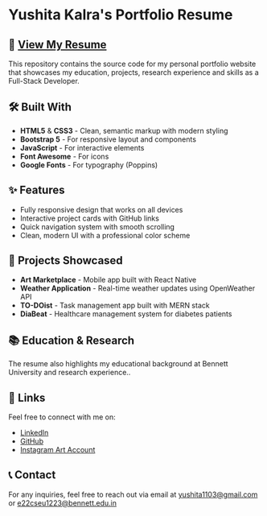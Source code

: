 # Yushita Kalra's Portfolio Resume

## 📄 [View My Resume](https://yushitaaaaaaaa.github.io/)

This repository contains the source code for my personal portfolio website that showcases my education, projects, research experience and skills as a Full-Stack Developer.

## 🛠️ Built With

- **HTML5** & **CSS3** - Clean, semantic markup with modern styling
- **Bootstrap 5** - For responsive layout and components
- **JavaScript** - For interactive elements
- **Font Awesome** - For icons
- **Google Fonts** - For typography (Poppins)

## ✨ Features

- Fully responsive design that works on all devices
- Interactive project cards with GitHub links
- Quick navigation system with smooth scrolling
- Clean, modern UI with a professional color scheme

## 🚀 Projects Showcased

- **Art Marketplace** - Mobile app built with React Native
- **Weather Application** - Real-time weather updates using OpenWeather API
- **TO-DOist** - Task management app built with MERN stack
- **DiaBeat** - Healthcare management system for diabetes patients

## 📚 Education & Research

The resume also highlights my educational background at Bennett University and research experience..

## 🔗 Links

Feel free to connect with me on:
- [LinkedIn](https://www.linkedin.com/in/yushita-kalra-07914825b)
- [GitHub](https://github.com/yushitaaaaaaaa)
- [Instagram Art Account](https://www.instagram.com/art_with_yo)

## 📞 Contact

For any inquiries, feel free to reach out via email at yushita1103@gmail.com or e22cseu1223@bennett.edu.in

